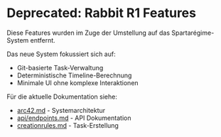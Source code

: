 # Deprecated: Rabbit R1 Features

Diese Features wurden im Zuge der Umstellung auf das Spartarégime-System entfernt.

Das neue System fokussiert sich auf:
- Git-basierte Task-Verwaltung
- Deterministische Timeline-Berechnung
- Minimale UI ohne komplexe Interaktionen

Für die aktuelle Dokumentation siehe:
- [arc42.md](arc42.md) - Systemarchitektur
- [api/endpoints.md](api/endpoints.md) - API Dokumentation
- [creationrules.md](creationrules.md) - Task-Erstellung